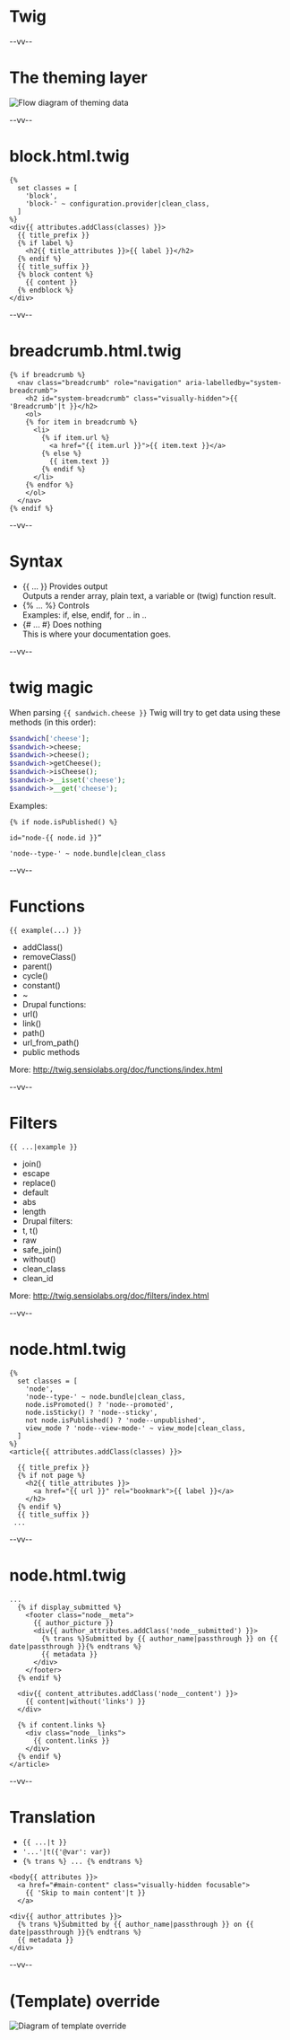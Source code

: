 # Twig

--vv--

# The theming layer

![Flow diagram of theming data](lesson-5/slides/images/theme-data-diagram.png) <!-- .element: style="width: 30%;" -->

--vv--

# block.html.twig

```twig
{%
  set classes = [
    'block',
    'block-' ~ configuration.provider|clean_class,
  ]
%}
<div{{ attributes.addClass(classes) }}>
  {{ title_prefix }}
  {% if label %}
    <h2{{ title_attributes }}>{{ label }}</h2>
  {% endif %}
  {{ title_suffix }}
  {% block content %}
    {{ content }}
  {% endblock %}
</div>
```

--vv--

# breadcrumb.html.twig

```twig
{% if breadcrumb %}
  <nav class="breadcrumb" role="navigation" aria-labelledby="system-breadcrumb">
    <h2 id="system-breadcrumb" class="visually-hidden">{{ 'Breadcrumb'|t }}</h2>
    <ol>
    {% for item in breadcrumb %}
      <li>
        {% if item.url %}
          <a href="{{ item.url }}">{{ item.text }}</a>
        {% else %}
          {{ item.text }}
        {% endif %}
      </li>
    {% endfor %}
    </ol>
  </nav>
{% endif %}
```

--vv--

# Syntax
- {{ ... }} Provides output <br>Outputs a render array, plain text, a variable or (twig) function result.
- {% ... %} Controls <br>Examples: if, else, endif, for .. in ..
- {# ... #} Does nothing <br>This is where your documentation goes.

--vv--

# twig magic

When parsing `{{ sandwich.cheese }}` Twig will try to get data using these methods (in this order):

```php
$sandwich['cheese'];
$sandwich->cheese;
$sandwich->cheese();
$sandwich->getCheese();
$sandwich->isCheese();
$sandwich->__isset('cheese');
$sandwich->__get('cheese');
```

Examples:
```twig
{% if node.isPublished() %}

id="node-{{ node.id }}”

'node--type-' ~ node.bundle|clean_class
```

--vv--

# Functions
<!-- .slide: class="layout-two-col"-->

```twig
{{ example(...) }}
```

- addClass()
- removeClass()
- parent()
- cycle()
- constant()
- ~
- Drupal functions:
- url()
- link()
- path()
- url_from_path()
- public methods

More: http://twig.sensiolabs.org/doc/functions/index.html

--vv--

# Filters
<!-- .slide: class="layout-two-col"-->

```twig
{{ ...|example }}
```

- join()
- escape
- replace()
- default
- abs
- length
- Drupal filters:
- t, t()
- raw
- safe_join()
- without()
- clean_class
- clean_id

More: http://twig.sensiolabs.org/doc/filters/index.html

--vv--

# node.html.twig

```twig
{%
  set classes = [
    'node',
    'node--type-' ~ node.bundle|clean_class,
    node.isPromoted() ? 'node--promoted',
    node.isSticky() ? 'node--sticky',
    not node.isPublished() ? 'node--unpublished',
    view_mode ? 'node--view-mode-' ~ view_mode|clean_class,
  ]
%}
<article{{ attributes.addClass(classes) }}>

  {{ title_prefix }}
  {% if not page %}
    <h2{{ title_attributes }}>
      <a href="{{ url }}" rel="bookmark">{{ label }}</a>
    </h2>
  {% endif %}
  {{ title_suffix }}
 ...
```

--vv--

# node.html.twig

```twig
...
  {% if display_submitted %}
    <footer class="node__meta">
      {{ author_picture }}
      <div{{ author_attributes.addClass('node__submitted') }}>
        {% trans %}Submitted by {{ author_name|passthrough }} on {{ date|passthrough }}{% endtrans %}
        {{ metadata }}
      </div>
    </footer>
  {% endif %}

  <div{{ content_attributes.addClass('node__content') }}>
    {{ content|without('links') }}
  </div>

  {% if content.links %}
    <div class="node__links">
      {{ content.links }}
    </div>
  {% endif %}
</article>
```

--vv--

# Translation
- `{{ ...|t }}`
- `'...'|t({'@var': var})`
- `{% trans %} ... {% endtrans %}`

```twig
<body{{ attributes }}>
  <a href="#main-content" class="visually-hidden focusable">
    {{ 'Skip to main content'|t }}
  </a>
```

```twig
<div{{ author_attributes }}>
  {% trans %}Submitted by {{ author_name|passthrough }} on {{ date|passthrough }}{% endtrans %}
  {{ metadata }}
</div>
```

--vv--

# (Template) override

![Diagram of template override](lesson-5/slides/images/theme-template-override-diagram.png) <!-- .element: style="width: 50%;" -->
